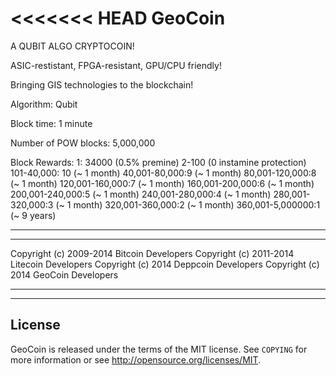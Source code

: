 <<<<<<< HEAD
GeoCoin
================================
A QUBIT ALGO CRYPTOCOIN!

ASIC-restistant, FPGA-resistant, GPU/CPU friendly!

Bringing GIS technologies to the blockchain!

Algorithm: Qubit

Block time: 1 minute
 
Number of POW blocks: 5,000,000
 
Block Rewards:
1: 34000 (0.5% premine)
2-100 (0 instamine protection)
101-40,000: 10 (~ 1 month)
40,001-80,000:9 (~ 1 month)
80,001-120,000:8 (~ 1 month)
120,001-160,000:7 (~ 1 month)
160,001-200,000:6 (~ 1 month)
200,001-240,000:5 (~ 1 month)
240,001-280,000:4 (~ 1 month)
280,001-320,000:3 (~ 1 month)
320,001-360,000:2 (~ 1 month)
360,001-5,000000:1 (~ 9 years)


----------------
----------------

Copyright (c) 2009-2014 Bitcoin Developers
Copyright (c) 2011-2014 Litecoin Developers
Copyright (c) 2014 Deppcoin Developers
Copyright (c) 2014 GeoCoin Developers

----------------
----------------

License
-------

GeoCoin is released under the terms of the MIT license. See `COPYING` for more
information or see http://opensource.org/licenses/MIT.
